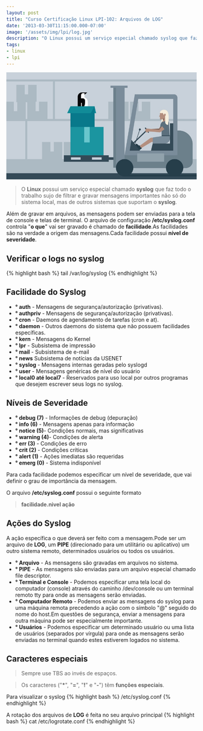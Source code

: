 ```yaml
---
layout: post
title: "Curso Certificação Linux LPI-102: Arquivos de LOG"
date: '2013-03-30T11:15:00.000-07:00'
image: '/assets/img/lpi/log.jpg'
description: "O Linux possui um serviço especial chamado syslog que faz todo o trabalho sujo de filtrar e gravar mensagens importantes"
tags:
- linux
- lpi
---
```


![Arquivos de LOG](/assets/img/lpi/log.jpg "Arquivos de LOG")

> O __Linux__ possui um serviço especial chamado __syslog__ que faz todo o trabalho sujo de filtrar e gravar mensagens importantes não só do sistema local, mas de outros sistemas que suportam o __syslog__.

Além de gravar em arquivos, as mensagens podem ser enviadas para a tela de console e telas de terminal. O arquivo de configuração __/etc/syslog.conf__ controla "__o que__" vai ser gravado é chamado de __facilidade__.As facilidades são na verdade a origem das mensagens.Cada facilidade possui __nível de severidade__.

## Verificar o logs no syslog
{% highlight bash %}
tail /var/log/syslog
{% endhighlight %}
 
## Facilidade do Syslog

* __° auth__ - Mensagens de segurança/autorização (privativas).
* __° authpriv__ - Mensagens de segurança/autorização (privativas).
* __° cron__ - Daemons de agendamento de tarefas (cron e at).
* __° daemon__ - Outros daemons do sistema que não possuem facilidades específicas.
* __° kern__ - Mensagens do Kernel
* __° lpr__ - Subsistema de impressão
* __° mail__ - Subsistema de e-mail
* __° news__ Subsistema de notícias da USENET
* __° syslog__ - Mensagens internas geradas pelo syslogd
* __° user__ - Mensagens genéricas de nível do usuário
* __° local0 até local7__ - Reservados para uso local por outros programas que desejem escrever seus logs no syslog.
 
## Níveis de Severidade


<script async src="https://pagead2.googlesyndication.com/pagead/js/adsbygoogle.js"></script>

<!-- Informat -->
<ins class="adsbygoogle"
     style="display:block"
     data-ad-client="ca-pub-2838251107855362"
     data-ad-slot="2327980059"
     data-ad-format="auto"
     data-full-width-responsive="true"></ins>

<script>
(adsbygoogle = window.adsbygoogle || []).push({});
</script>


* __° debug (7)__ - Informações de debug (depuração)
* __° info (6)__ - Mensagens apenas para informação
* __° notice (5)__- Condições normais, mas significativas
* __° warning (4)__- Condições de alerta
* __° err (3)__ - Condições de erro
* __° crit (2)__ - Condições críticas
* __° alert (1)__ - Ações imediatas são requeridas
* __° emerg (0)__ - Sistema indisponível
 
Para cada facilidade podemos especificar um nível de severidade, que vai definir o grau de importância da mensagem.

O arquivo __/etc/syslog.conf__ possui o seguinte formato
 

> __facilidade.nivel ação__

 
## Ações do Syslog

A ação específica o que deverá ser feito com a mensagem.Pode ser um arquivo de __LOG__, um __PIPE__ (direcionado para um utilitário ou aplicativo) um outro sistema remoto, determinados usuários ou todos os usuários.
 
* __° Arquivo__ - As mensagens são gravadas em arquivos no sistema.
* __° PIPE__  - As mensagens são enviadas para um arquivo especial chamado file descriptor.
* __° Terminal e Console__ - Podemos especificar uma tela local do computador (console) através do caminho /dev/console ou um terminal remoto tty para onde as mensagens serão enviadas.
* __° Computador Remoto__ - Podemos enviar as mensagens do syslog para uma máquina remota precedendo a ação com o símbolo "@" seguido do nome do host.Em questões de segurança, enviar a mensagens para outra máquina pode ser especialmente importante.
* __° Usuários__ - Podemos especificar um determinado usuário ou uma lista de usuários (separados por vírgula) para onde as mensagens serão enviadas no terminal quando estes estiverem logados no sistema.



<script async src="https://pagead2.googlesyndication.com/pagead/js/adsbygoogle.js"></script>

<!-- Informat -->
<ins class="adsbygoogle"
     style="display:block"
     data-ad-client="ca-pub-2838251107855362"
     data-ad-slot="2327980059"
     data-ad-format="auto"
     data-full-width-responsive="true"></ins>

<script>
(adsbygoogle = window.adsbygoogle || []).push({});
</script>


 
## Caracteres especiais

> Sempre use TBS ao invés de espaços.

> Os caracteres ("__*__", "__=__", "__!__" e "__-__") têm __funções especiais__.
 
Para visualizar o syslog
{% highlight bash %}
/etc/syslog.conf
{% endhighlight %}
 
A rotação dos arquivos de __LOG__ é feita no seu arquivo principal
{% highlight bash %}
cat /etc/logrotate.conf
{% endhighlight %}

<script async src="https://pagead2.googlesyndication.com/pagead/js/adsbygoogle.js"></script>

<!-- Informat -->
<ins class="adsbygoogle"
 style="display:block"
 data-ad-client="ca-pub-2838251107855362"
 data-ad-slot="2327980059"
 data-ad-format="auto"
 data-full-width-responsive="true"></ins>

<script>
(adsbygoogle = window.adsbygoogle || []).push({});
</script>

